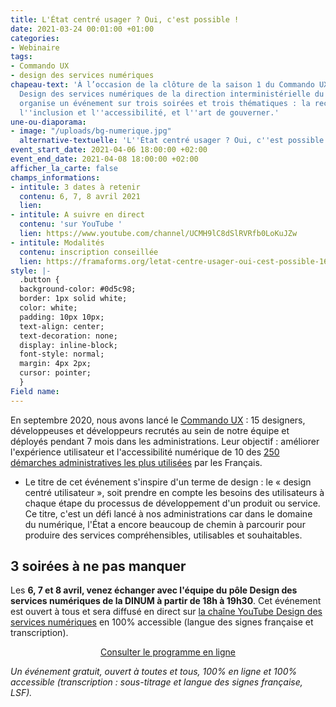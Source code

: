 ```yaml
---
title: L'État centré usager ? Oui, c'est possible !
date: 2021-03-24 00:01:00 +01:00
categories:
- Webinaire
tags:
- Commando UX
- design des services numériques
chapeau-text: 'À l’occasion de la clôture de la saison 1 du Commando UX, l’équipe
  Design des services numériques de la direction interministérielle du numérique (DINUM)
  organise un événement sur trois soirées et trois thématiques : la recherche utilisateur,
  l''inclusion et l''accessibilité, et l''art de gouverner.'
une-ou-diaporama:
- image: "/uploads/bg-numerique.jpg"
  alternative-textuelle: 'L''État centré usager ? Oui, c''est possible ! '
event_start_date: 2021-04-06 18:00:00 +02:00
event_end_date: 2021-04-08 18:00:00 +02:00
afficher_la_carte: false
champs_informations:
- intitule: 3 dates à retenir
  contenu: 6, 7, 8 avril 2021
  lien: 
- intitule: A suivre en direct
  contenu: 'sur YouTube '
  lien: https://www.youtube.com/channel/UCMH9lC8dSlRVRfb0LoKuJZw
- intitule: Modalités
  contenu: inscription conseillée
  lien: https://framaforms.org/letat-centre-usager-oui-cest-possible-1613408477
style: |-
  .button {
  background-color: #0d5c98;
  border: 1px solid white;
  color: white;
  padding: 10px 10px;
  text-align: center;
  text-decoration: none;
  display: inline-block;
  font-style: normal;
  margin: 4px 2px;
  cursor: pointer;
  }
Field name: 
---
```


En septembre 2020, nous avons lancé le [Commando UX](https://design.numerique.gouv.fr/commando-ux/) : 15 designers, développeuses et développeurs recrutés au sein de notre équipe et déployés pendant 7 mois dans les administrations. Leur objectif : améliorer l'expérience utilisateur et l'accessibilité numérique de 10 des [250 démarches administratives les plus utilisées](https://observatoire.numerique.gouv.fr) par les Français.

* Le titre de cet événement s'inspire d'un terme de design : le « design centré utilisateur », soit prendre en compte les besoins des utilisateurs à chaque étape du processus de développement d'un produit ou service. Ce titre, c'est un défi lancé à nos administrations car dans le domaine du numérique, l'État a encore beaucoup de chemin à parcourir pour produire des services compréhensibles, utilisables et souhaitables.

## 3 soirées à ne pas manquer

Les **6, 7 et 8 avril, venez échanger avec l'équipe du pôle Design des services numériques de la DINUM à partir de 18h à 19h30**. Cet événement est ouvert à tous et sera diffusé en direct sur [la chaîne YouTube Design des services numériques](https://www.youtube.com/channel/UCMH9lC8dSlRVRfb0LoKuJZw) en 100% accessible (langue des signes française et transcription).

<p align="center"><a href="https://design.numerique.gouv.fr/articles/2021-03-21-evenement-design/" class="button" title="Consulter le programme en ligne - Lien externe">Consulter le programme en ligne</a></p>


*Un événement gratuit, ouvert à toutes et tous, 100% en ligne et 100% accessible (transcription : sous-titrage et langue des signes française, LSF).*